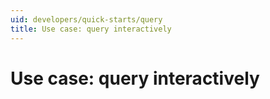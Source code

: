 ```yaml
---
uid: developers/quick-starts/query
title: Use case: query interactively
---
```


# Use case: query interactively
